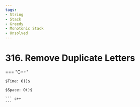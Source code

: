 ```yaml
---
tags:
- String
- Stack
- Greedy
- Monotonic Stack
- Unsolved
---
```



# 316. Remove Duplicate Letters

=== "C++"

    $Time: O()$

    $Space: O()$

    ``` c++
    ```